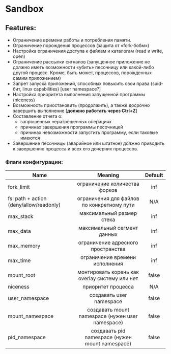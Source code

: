 # Sandbox

## Features:

* Ограничение времени работы и потребления памяти.
* Ограничение порождения процессов (защита от «fork-бобм»)
* Настройка ограничения доступа к файлам и каталогам (read и write, open)
* Ограничение рассылки сигналов (запущенное приложение не должно иметь возможности 
  «убить» песочницу или какой-либо другой процесс. Кроме, быть может, процессов, порожденных самим приложением)
* Запрет запуска приложений, способных повысить свои права (suid-бит, linux capabilities) [user namespace?]
* Настройка приоритета выполнения запущенной программы (niceness)
* Возможность приостановить (продолжить), а также досрочно завершить выполнение [**должно работать через Ctrl+Z**]
* Составление отчета о:
    * запрошенных неразрешенных операциях
    * причинах завершения программы песочницей
    * причинах невозможности запустить программу, если таковые имеются
* Завершение песочницы (аварийное или штатное) должно приводить к завершению процесса и всех его дочерних процессов.

### Флаги конфигурации:
| Name        | Meaning           | Default  |
| ------------- |:-------------:| :-----:|
| fork_limit     | ограничение количества форков | inf |
| fs: path + action (deny/allow/readonly) | ограничения для файлов по конкретному пути  | N/A |
| max_stack | максимальный размер стека |    inf |
| max_data | максимальный сегмент данных  | inf |
| max_memory | ограничение адресного пространства  | inf |
| max_time | ограничение времени исполнения | inf |
| mount_root | монтировать корень как overlay систему или нет | false |
| niceness | приоритет процесса | N/A |
| user_namespace | создавать user namespace | false |
| mount_namespace | создавать mount namespace (нужен user namespace) | false |
| pid_namespace | создавать pid namespace (нужен mount namespace) | false |
